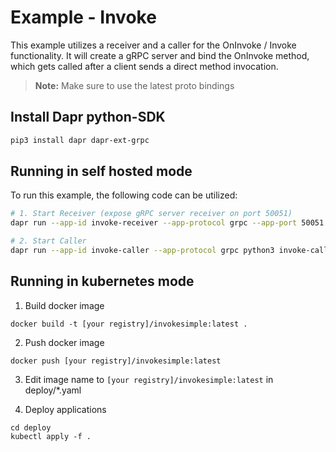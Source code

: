 # Example - Invoke

This example utilizes a receiver and a caller for the OnInvoke / Invoke functionality. It will create a gRPC server and bind the OnInvoke method, which gets called after a client sends a direct method invocation.

> **Note:** Make sure to use the latest proto bindings

## Install Dapr python-SDK

```bash
pip3 install dapr dapr-ext-grpc
```

## Running in self hosted mode

To run this example, the following code can be utilized:

```bash
# 1. Start Receiver (expose gRPC server receiver on port 50051)
dapr run --app-id invoke-receiver --app-protocol grpc --app-port 50051 python3 invoke-receiver.py

# 2. Start Caller
dapr run --app-id invoke-caller --app-protocol grpc python3 invoke-caller.py
```

## Running in kubernetes mode

1. Build docker image

```
docker build -t [your registry]/invokesimple:latest .
```

2. Push docker image

```
docker push [your registry]/invokesimple:latest
```

3. Edit image name to `[your registry]/invokesimple:latest` in deploy/*.yaml

4. Deploy applications

```
cd deploy
kubectl apply -f .
```
